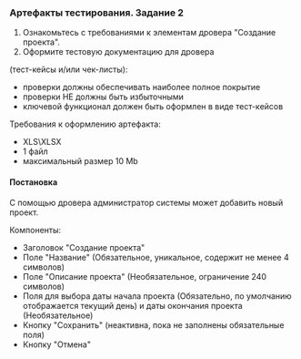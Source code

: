 ### Артефакты тестирования. Задание 2

1. Ознакомьтесь с требованиями к элементам дровера "Создание проекта".
2. Оформите тестовую документацию для дровера 

(тест-кейсы и/или чек-листы):
- проверки должны обеспечивать наиболее полное покрытие
- проверки НЕ должны быть избыточными
- ключевой функционал должен быть оформлен в виде тест-кейсов

Требования к оформлению артефакта:
- XLS\XLSX  
- 1 файл 
- максимальный размер 10 Mb

#### Постановка
С помощью дровера администратор системы может добавить новый проект. 

Компоненты:
- Заголовок "Создание проекта"
- Поле "Название" (Обязательное, уникальное, содержит не менее 4 символов)
- Поле "Описание проекта" (Необязательное, ограничение 240 символов)
- Поля для выбора даты начала проекта (Обязательно, по умолчанию отображается текущий день) и даты окончания проекта (Необязательное)
- Кнопку "Сохранить" (неактивна, пока не заполнены обязательные поля)
- Кнопку "Отмена"

